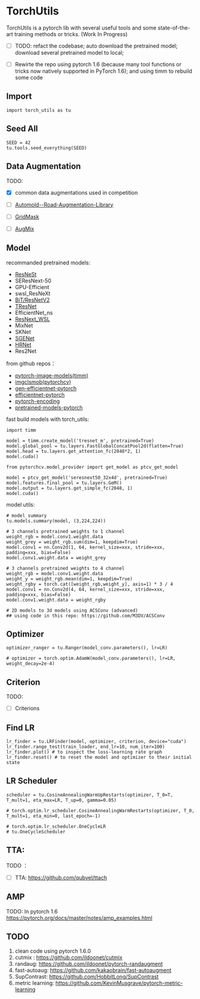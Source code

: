 
# TorchUtils 

TorchUtils is a pytorch lib with several useful tools and some state-of-the-art training methods or tricks. (Work In Progress)

- [ ] TODO: refact the codebase; auto download the pretrained model; download several pretrained model to local; 

- [ ] Rewirte the repo using pytorch 1.6 (because many tool functions or tricks now natively supported in PyTorch 1.6); and using timm to rebuild some code

## Import

```
import torch_utils as tu
```


## Seed All

```
SEED = 42
tu.tools.seed_everything(SEED)
```

## Data Augmentation

TODO:

- [x] common data augmentations used in competition
- [ ] [Automold--Road-Augmentation-Library](https://github.com/UjjwalSaxena/Automold--Road-Augmentation-Library)
- [ ] [GridMask](https://www.kaggle.com/haqishen/gridmask)
- [ ] [AugMix](https://www.kaggle.com/haqishen/augmix-based-on-albumentations)


## Model

recommanded pretrained models:

- [ResNeSt](https://github.com/zhanghang1989/ResNeSt)  
- SEResNext-50 
- GPU-Efficient
- swsl_ResNeXt
- [BiT/ResNetV2](https://github.com/google-research/big_transfer) 
- [TResNet](https://github.com/mrT23/TResNet)
- EfficientNet_ns
- [ResNext_WSL](https://github.com/facebookresearch/WSL-Images)
- MixNet
- SKNet
- [SGENet](https://github.com/implus/PytorchInsight)
- [HRNet](https://github.com/HRNet)
- Res2Net


from github repos：

- [pytorch-image-models(timm)](https://github.com/rwightman/pytorch-image-models)
- [imgclsmob(pytorchcv)](https://github.com/osmr/imgclsmob/tree/master/pytorch)
- [gen-efficientnet-pytorch](https://github.com/rwightman/gen-efficientnet-pytorch)
- [efficientnet-pytorch](https://github.com/lukemelas/EfficientNet-PyTorch)
- [pytorch-encoding](https://github.com/zhanghang1989/PyTorch-Encoding)
- [pretrained-models-pytorch](https://github.com/Cadene/pretrained-models.pytorch)



fast build models with torch_utils: 

```
import timm

model = timm.create_model('tresnet_m', pretrained=True)
model.global_pool = tu.layers.FastGlobalConcatPool2d(flatten=True)
model.head = tu.layers.get_attention_fc(2048*2, 1) 
model.cuda()
```

```
from pytorchcv.model_provider import get_model as ptcv_get_model

model = ptcv_get_model('seresnext50_32x4d', pretrained=True)
model.features.final_pool = tu.layers.GeM() 
model.output = tu.layers.get_simple_fc(2048, 1)   
model.cuda()
```

model utils:
```
# model summary
tu.models.summary(model, (3,224,224))

# 3 channels pretrained weights to 1 channel
weight_rgb = model.conv1.weight.data
weight_grey = weight_rgb.sum(dim=1, keepdim=True)
model.conv1 = nn.Conv2d(1, 64, kernel_size=xxx, stride=xxx, padding=xxx, bias=False)
model.conv1.weight.data = weight_grey

# 3 channels pretrained weights to 4 channel
weight_rgb = model.conv1.weight.data
weight_y = weight_rgb.mean(dim=1, keepdim=True)
weight_rgby = torch.cat([weight_rgb,weight_y], axis=1) * 3 / 4
model.conv1 = nn.Conv2d(4, 64, kernel_size=xxx, stride=xxx, padding=xxx, bias=False)
model.conv1.weight.data = weight_rgby

# 2D models to 3d models using ACSConv (advanced)
## using code in this repo: https://github.com/M3DV/ACSConv
```


## Optimizer
```
optimizer_ranger = tu.Ranger(model_conv.parameters(), lr=LR)

# optimizer = torch.optim.AdamW(model_conv.parameters(), lr=LR, weight_decay=2e-4)
```

## Criterion
TODO:
- [ ] Criterions



## Find LR 
```
lr_finder = tu.LRFinder(model, optimizer, criterion, device="cuda")
lr_finder.range_test(train_loader, end_lr=10, num_iter=100)
lr_finder.plot() # to inspect the loss-learning rate graph
lr_finder.reset() # to reset the model and optimizer to their initial state
```


## LR Scheduler
```
scheduler = tu.CosineAnnealingWarmUpRestarts(optimizer, T_0=T, T_mult=1, eta_max=LR, T_up=0, gamma=0.05)

# torch.optim.lr_scheduler.CosineAnnealingWarmRestarts(optimizer, T_0, T_mult=1, eta_min=0, last_epoch=-1)

# torch.optim.lr_scheduler.OneCycleLR
# tu.OneCycleScheduler
```



## TTA:
TODO ：
- [ ] TTA: https://github.com/qubvel/ttach

## AMP
TODO:
In pytorch 1.6
https://pytorch.org/docs/master/notes/amp_examples.html


## TODO
1. clean code using pytorch 1.6.0
2. cutmix : https://github.com/ildoonet/cutmix
3. randaug: https://github.com/ildoonet/pytorch-randaugment
4. fast-autoaug: https://github.com/kakaobrain/fast-autoaugment
5. SupContrast: https://github.com/HobbitLong/SupContrast
6. metric learning: https://github.com/KevinMusgrave/pytorch-metric-learning
